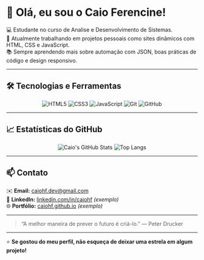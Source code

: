 # 👋 Olá, eu sou o Caio Ferencine!

💻 Estudante no curso de Analise e Desenvolvimento de Sistemas.  
🚀 Atualmente trabalhando em projetos pessoais como sites dinâmicos com HTML, CSS e JavaScript.  
📚 Sempre aprendendo mais sobre automação com JSON, boas práticas de código e design responsivo.  

---

## 🛠️ Tecnologias e Ferramentas

<div align="center">
  
![HTML5](https://img.shields.io/badge/HTML5-E34F26?style=for-the-badge&logo=html5&logoColor=white)
![CSS3](https://img.shields.io/badge/CSS3-1572B6?style=for-the-badge&logo=css3&logoColor=white)
![JavaScript](https://img.shields.io/badge/JavaScript-F7DF1E?style=for-the-badge&logo=javascript&logoColor=black)
![Git](https://img.shields.io/badge/Git-F05032?style=for-the-badge&logo=git&logoColor=white)
![GitHub](https://img.shields.io/badge/GitHub-181717?style=for-the-badge&logo=github&logoColor=white)

</div>

---

## 📈 Estatísticas do GitHub

<div align="center">

![Caio's GitHub Stats](https://github-readme-stats.vercel.app/api?username=caiohf&show_icons=true&theme=tokyonight)
![Top Langs](https://github-readme-stats.vercel.app/api/top-langs/?username=caiohf&layout=compact&theme=tokyonight)

</div>

---

## 📫 Contato

✉️ **Email:** caiohf.dev@gmail.com  
💼 **LinkedIn:** [linkedin.com/in/caiohf](https://linkedin.com/in/caiohf) *(exemplo)*  
🌐 **Portfólio:** [caiohf.github.io](https://caiohf.github.io) *(exemplo)*

---

> “A melhor maneira de prever o futuro é criá-lo.” — Peter Drucker

---

⭐ **Se gostou do meu perfil, não esqueça de deixar uma estrela em algum projeto!**
